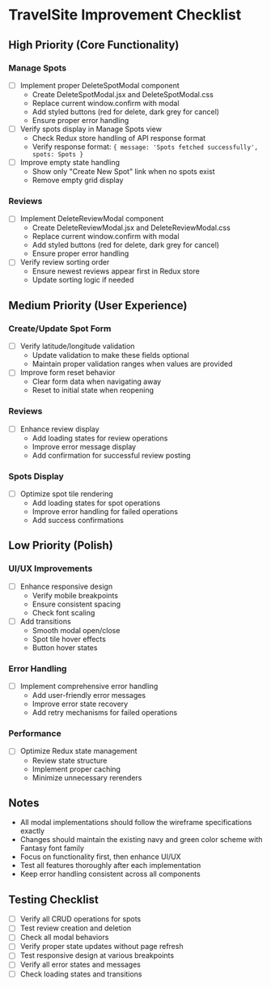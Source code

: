 # TravelSite Improvement Checklist

## High Priority (Core Functionality)

### Manage Spots
- [ ] Implement proper DeleteSpotModal component
  - Create DeleteSpotModal.jsx and DeleteSpotModal.css
  - Replace current window.confirm with modal
  - Add styled buttons (red for delete, dark grey for cancel)
  - Ensure proper error handling
- [ ] Verify spots display in Manage Spots view
  - Check Redux store handling of API response format
  - Verify response format: `{ message: 'Spots fetched successfully', spots: Spots }`
- [ ] Improve empty state handling
  - Show only "Create New Spot" link when no spots exist
  - Remove empty grid display

### Reviews
- [ ] Implement DeleteReviewModal component
  - Create DeleteReviewModal.jsx and DeleteReviewModal.css
  - Replace current window.confirm with modal
  - Add styled buttons (red for delete, dark grey for cancel)
  - Ensure proper error handling
- [ ] Verify review sorting order
  - Ensure newest reviews appear first in Redux store
  - Update sorting logic if needed

## Medium Priority (User Experience)

### Create/Update Spot Form
- [ ] Verify latitude/longitude validation
  - Update validation to make these fields optional
  - Maintain proper validation ranges when values are provided
- [ ] Improve form reset behavior
  - Clear form data when navigating away
  - Reset to initial state when reopening

### Reviews
- [ ] Enhance review display
  - Add loading states for review operations
  - Improve error message display
  - Add confirmation for successful review posting

### Spots Display
- [ ] Optimize spot tile rendering
  - Add loading states for spot operations
  - Improve error handling for failed operations
  - Add success confirmations

## Low Priority (Polish)

### UI/UX Improvements
- [ ] Enhance responsive design
  - Verify mobile breakpoints
  - Ensure consistent spacing
  - Check font scaling
- [ ] Add transitions
  - Smooth modal open/close
  - Spot tile hover effects
  - Button hover states

### Error Handling
- [ ] Implement comprehensive error handling
  - Add user-friendly error messages
  - Improve error state recovery
  - Add retry mechanisms for failed operations

### Performance
- [ ] Optimize Redux state management
  - Review state structure
  - Implement proper caching
  - Minimize unnecessary rerenders

## Notes
- All modal implementations should follow the wireframe specifications exactly
- Changes should maintain the existing navy and green color scheme with Fantasy font family
- Focus on functionality first, then enhance UI/UX
- Test all features thoroughly after each implementation
- Keep error handling consistent across all components

## Testing Checklist
- [ ] Verify all CRUD operations for spots
- [ ] Test review creation and deletion
- [ ] Check all modal behaviors
- [ ] Verify proper state updates without page refresh
- [ ] Test responsive design at various breakpoints
- [ ] Verify all error states and messages
- [ ] Check loading states and transitions
